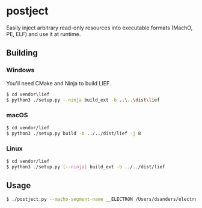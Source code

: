# postject

Easily inject arbitrary read-only resources into executable formats
(MachO, PE, ELF) and use it at runtime.

## Building

### Windows

You'll need CMake and Ninja to build LIEF.

```sh
$ cd vendor\lief
$ python3 ./setup.py --ninja build_ext -b ..\..\dist\lief
```

### macOS

```sh
$ cd vendor/lief
$ python3 ./setup.py build -b ../../dist/lief -j 8
```

### Linux

```sh
$ cd vendor/lief
$ python3 ./setup.py [--ninja] build_ext -b ../../dist/lief
```

## Usage

```sh
$ ./postject.py --macho-segment-name __ELECTRON /Users/dsanders/electron/src/out/Testing/Electron.app/Contents/Frameworks/Electron\ Framework.framework/Electron\ Framework app_asar /Users/dsanders/test.asar
```
